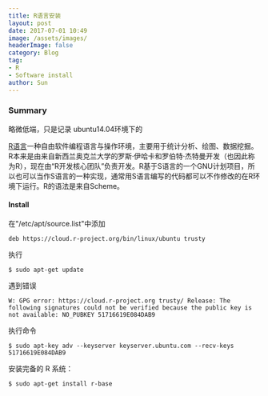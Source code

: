 ```yaml
---
title: R语言安装
layout: post
date: 2017-07-01 10:49
image: /assets/images/
headerImage: false
category: Blog
tag:
- R
- Software install
author: Sun
---
```


### Summary

略微低端，只是记录 ubuntu14.04环境下的

 [R语言](https://zh.wikipedia.org/wiki/R语言)一种自由软件编程语言与操作环境，主要用于统计分析、绘图、数据挖掘。R本来是由来自新西兰奥克兰大学的罗斯·伊哈卡和罗伯特·杰特曼开发（也因此称为R），现在由“R开发核心团队”负责开发。R基于S语言的一个GNU计划项目，所以也可以当作S语言的一种实现，通常用S语言编写的代码都可以不作修改的在R环境下运行。R的语法是来自Scheme。

<!--more-->


#### Install

在"/etc/apt/source.list"中添加

```shell
deb https://cloud.r-project.org/bin/linux/ubuntu trusty
```

执行

```Shell
$ sudo apt-get update
```

遇到错误

```shell
W: GPG error: https://cloud.r-project.org trusty/ Release: The following signatures could not be verified because the public key is not available: NO_PUBKEY 51716619E084DAB9
```

执行命令

```shell
$ sudo apt-key adv --keyserver keyserver.ubuntu.com --recv-keys 51716619E084DAB9
```

安装完备的 R 系统：

```shell
$ sudo apt-get install r-base
```

